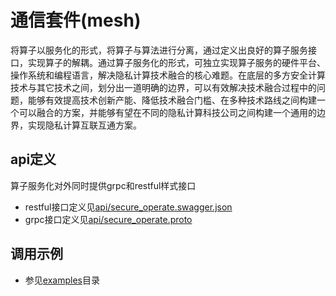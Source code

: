 # 通信套件(mesh)

将算子以服务化的形式，将算子与算法进行分离，通过定义出良好的算子服务接口，实现算子的解耦。通过算子服务化的形式，可独立实现算子服务的硬件平台、操作系统和编程语言，解决隐私计算技术融合的核心难题。在底层的多方安全计算技术与其它技术之间，划分出一道明确的边界，可以有效解决技术融合过程中的问题，能够有效提高技术创新产能、降低技术融合门槛、在多种技术路线之间构建一个可以融合的方案，并能够有望在不同的隐私计算科技公司之间构建一个通用的边界，实现隐私计算互联互通方案。


## api定义
算子服务化对外同时提供grpc和restful样式接口
- restful接口定义见[api/secure_operate.swagger.json](api/secure_operate.swagger.json)
- grpc接口定义见[api/secure_operate.proto](api/secure_operate.proto)

## 调用示例
- 参见[examples](examples)目录
